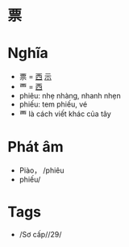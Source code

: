 # 票

# Nghĩa
* 票 = [西](西.md) [示](示.md)
* 覀 = [西](西.md)
* phiêu: nhẹ nhàng, nhanh nhẹn
* phiếu: tem phiếu, vé
* 覀 là cách viết khác của tây

# Phát âm
* Piào， /phiêu
*  phiếu/

# Tags
* /Sơ cấp//29/

<script>window.HANZI_FIELD='票';</script>
